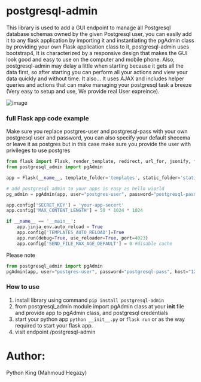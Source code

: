 # postgresql-admin

This library is used to add a GUI endpoint to manage all Postgresql database schemas owned by the given Postgresql user, you can easily add it to any flask application by importing it and instantiating the pgAdmin class by providing your own Flask application class to it, postgresql-admin uses bootstrap4, It is characterized by a responsive design that makes the GUI look good and easy to use on the computer and mobile phone. Also, postgresql-admin may delay a little when starting because it gets all the data first, so after starting you can perform all your actions and view your data quickly and without time. It also... It uses AJAX and includes helper queries and actions that can make managing your postgresql task a breeze (Very easy to setup and use, We provide real User expreince).

![image](https://github.com/MahmoudHegazi/postgresql-admin/assets/55125302/6ee48190-9e7d-41f4-86a2-e70fc4ff8dee)



### full Flask app code example
Make sure you replace postgres-user and postgresql-pass with your own postgresql user and password, you can also specify your default shecema or leave it as postgres but in this case make sure you provide the user with privileges to use postgres

```python
from flask import Flask, render_template, redirect, url_for, jsonify, flash, request
from postgresql_admin import pgAdmin

app = Flask(__name__, template_folder='templates', static_folder='static')

# add postgresql admin to your apps is easy as hello wiorld
pg_admin = pgAdmin(app, user="postgres-user", password="postgresql-pass", host="127.0.0.1", port="5432", default_shecema='postgres')

app.config['SECRET_KEY'] = 'your-app-secert'
app.config['MAX_CONTENT_LENGTH'] = 50 * 1024 * 1024

if __name__ == '__main__':
    app.jinja_env.auto_reload = True
    app.config['TEMPLATES_AUTO_RELOAD']=True
    app.run(debug=True, use_reloader=True, port=4023)
    app.config['SEND_FILE_MAX_AGE_DEFAULT'] = 0 #disable cache

```

Please note
```python
from postgresql_admin import pgAdmin
pgAdmin(app, user="postgres-user", password="postgresql-pass", host="127.0.0.1", port="5432", default_shecema='postgres')
```

### How to use
1. install library using command ```pip install postgresql-admin```
2. from postgresql_admin module import pgAdmin class at your __init__ file and provide app to pgAdmin class, and postgresql credentials
3. start your python app ```python __init__.py``` or ```flask run``` or as the way required to start your flask app.
4. visit endpoint /postgresql-admin


# Author:
Python King (Mahmoud Hegazy)

